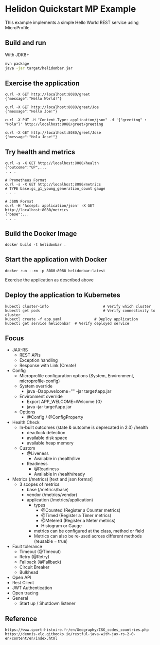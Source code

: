# Helidon Quickstart MP Example

This example implements a simple Hello World REST service using MicroProfile.

## Build and run

With JDK8+
```bash
mvn package
java -jar target/helidonbar.jar
```

## Exercise the application

```
curl -X GET http://localhost:8080/greet
{"message":"Hello World!"}

curl -X GET http://localhost:8080/greet/Joe
{"message":"Hello Joe!"}

curl -X PUT -H "Content-Type: application/json" -d '{"greeting" : "Hola"}' http://localhost:8080/greet/greeting

curl -X GET http://localhost:8080/greet/Jose
{"message":"Hola Jose!"}
```

## Try health and metrics

```
curl -s -X GET http://localhost:8080/health
{"outcome":"UP",...
. . .

# Prometheus Format
curl -s -X GET http://localhost:8080/metrics
# TYPE base:gc_g1_young_generation_count gauge
. . .

# JSON Format
curl -H 'Accept: application/json' -X GET http://localhost:8080/metrics
{"base":...
. . .

```

## Build the Docker Image

```
docker build -t helidonbar .
```

## Start the application with Docker

```
docker run --rm -p 8080:8080 helidonbar:latest
```

Exercise the application as described above

## Deploy the application to Kubernetes

```
kubectl cluster-info                         # Verify which cluster
kubectl get pods                             # Verify connectivity to cluster
kubectl create -f app.yaml               # Deploy application
kubectl get service helidonbar  # Verify deployed service
```

## Focus
* JAX-RS
    - REST APIs
    - Exception handling
    - Response with Link (Create)
* Config
    - Microprofile configuration options (System, Environment, microprofile-config)
    - System override
        - java -Dapp.welcome="" -jar target\app.jar
    - Environment override
        - Export APP_WELCOME=Welcome {0}
        - java -jar target\app.jar
    - Options
        - @Config / @ConfigProperty
* Health Check
    - In-built outcomes (state & outcome is deprecated in 2.0) /health
        - deadlock detection
        - available disk space
        - available heap memory
    - Custom
        - @Liveness
            - Available in /health/live
        - Readiness
            - @Readiness
            - Available in /health/ready
* Metrics (/metrics) [text and json format]
    - 3 scopes of metrics
        - base (/metrics/base)
        - vendor (/metrics/vendor)
        - application (/metrics/application)
            - types
                - @Counted (Register a Counter metrics)
                - @Timed (Register a Timer metrics)
                - @Metered (Register a Meter metrics)
                - Histogram or Gauge
            - metrics can be configured at the class, method or field
            - Metrics can also be re-used across different methods (reusable = true)
* Fault tolerance
    - Timeout (@Timeout)
    - Retry (@Retry)
    - Fallback (@Fallback)
    - Circuit Breaker
    - Bulkhead
* Open API
* Rest Client
* JWT Authentication
* Open tracing
* General
    - Start up / Shutdown listener

## Reference
    https://www.sport-histoire.fr/en/Geography/ISO_codes_countries.php
    https://dennis-xlc.gitbooks.io/restful-java-with-jax-rs-2-0-en/content/en/index.html